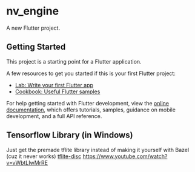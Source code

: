 # nv_engine

A new Flutter project.

## Getting Started

This project is a starting point for a Flutter application.

A few resources to get you started if this is your first Flutter project:

- [Lab: Write your first Flutter app](https://docs.flutter.dev/get-started/codelab)
- [Cookbook: Useful Flutter samples](https://docs.flutter.dev/cookbook)

For help getting started with Flutter development, view the
[online documentation](https://docs.flutter.dev/), which offers tutorials,
samples, guidance on mobile development, and a full API reference.

## Tensorflow Library (in Windows)

Just get the premade tflite library instead of making it yourself with Bazel (cuz it never works)
[tflite-disc](https://github.com/ValYouW/tflite-dist/releases)
https://www.youtube.com/watch?v=vWbtLIwMrRE
